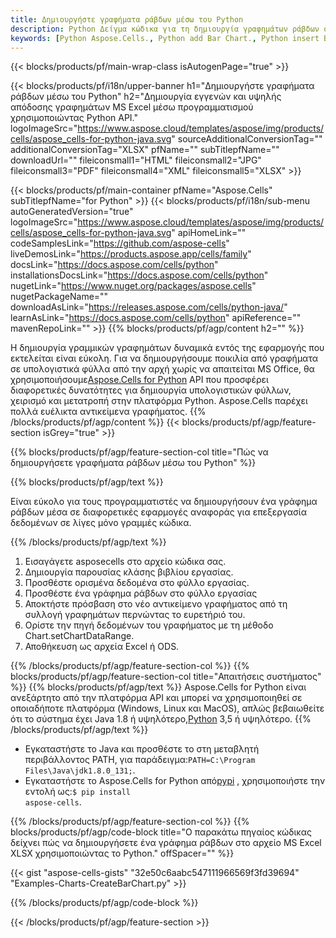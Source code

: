 ```yaml
---
title: Δημιουργήστε γραφήματα ράβδων μέσω του Python
description: Python Δείγμα κώδικα για τη δημιουργία γραφημάτων ράβδων στο Excel χρησιμοποιώντας τη Βιβλιοθήκη Python. Χρησιμοποιήστε αυτόν τον κώδικα για τη δημιουργία ενός γραφήματος ράβδων στο MS Excel εντός εφαρμογής που βασίζεται στο Python.
keywords: [Python Aspose.Cells., Python add Bar Chart., Python insert Bar Chart., Python create Bar Chart]
---
```

{{< blocks/products/pf/main-wrap-class isAutogenPage="true" >}}

{{< blocks/products/pf/i18n/upper-banner h1="Δημιουργήστε γραφήματα ράβδων μέσω του Python" h2="Δημιουργία εγγενών και υψηλής απόδοσης γραφημάτων MS Excel μέσω προγραμματισμού χρησιμοποιώντας Python API." logoImageSrc="https://www.aspose.cloud/templates/aspose/img/products/cells/aspose_cells-for-python-java.svg" sourceAdditionalConversionTag="" additionalConversionTag="XLSX" pfName="" subTitlepfName="" downloadUrl="" fileiconsmall1="HTML" fileiconsmall2="JPG" fileiconsmall3="PDF" fileiconsmall4="XML" fileiconsmall5="XLSX" >}}

{{< blocks/products/pf/main-container pfName="Aspose.Cells" subTitlepfName="for Python" >}}
{{< blocks/products/pf/i18n/sub-menu autoGeneratedVersion="true" logoImageSrc="https://www.aspose.cloud/templates/aspose/img/products/cells/aspose_cells-for-python-java.svg" apiHomeLink="" codeSamplesLink="https://github.com/aspose-cells" liveDemosLink="https://products.aspose.app/cells/family" docsLink="https://docs.aspose.com/cells/python" installationsDocsLink="https://docs.aspose.com/cells/python" nugetLink="https://www.nuget.org/packages/aspose.cells" nugetPackageName="" downloadAsLink="https://releases.aspose.com/cells/python-java/" learnAsLink="https://docs.aspose.com/cells/python" apiReference="" mavenRepoLink="" >}}
{{% blocks/products/pf/agp/content h2="" %}}

 Η δημιουργία γραμμικών γραφημάτων δυναμικά εντός της εφαρμογής που εκτελείται είναι εύκολη. Για να δημιουργήσουμε ποικιλία από γραφήματα σε υπολογιστικά φύλλα από την αρχή χωρίς να απαιτείται MS Office, θα χρησιμοποιήσουμε[Aspose.Cells for Python](https://pypi.org/project/aspose.cells) API που προσφέρει διαφορετικές δυνατότητες για δημιουργία υπολογιστικών φύλλων, χειρισμό και μετατροπή στην πλατφόρμα Python. Aspose.Cells παρέχει πολλά ευέλικτα αντικείμενα γραφήματος.
{{% /blocks/products/pf/agp/content %}}
{{< blocks/products/pf/agp/feature-section isGrey="true" >}}

{{% blocks/products/pf/agp/feature-section-col title="Πώς να δημιουργήσετε γραφήματα ράβδων μέσω του Python" %}}

{{% blocks/products/pf/agp/text %}}

Είναι εύκολο για τους προγραμματιστές να δημιουργήσουν ένα γράφημα ράβδων μέσα σε διαφορετικές εφαρμογές αναφοράς για επεξεργασία δεδομένων σε λίγες μόνο γραμμές κώδικα.

{{% /blocks/products/pf/agp/text %}}

1. Εισαγάγετε asposecells στο αρχείο κώδικα σας.
1. Δημιουργία παρουσίας κλάσης βιβλίου εργασίας.
1. Προσθέστε ορισμένα δεδομένα στο φύλλο εργασίας.
1. Προσθέστε ένα γράφημα ράβδων στο φύλλο εργασίας
1. Αποκτήστε πρόσβαση στο νέο αντικείμενο γραφήματος από τη συλλογή γραφημάτων περνώντας το ευρετήριό του.
1. Ορίστε την πηγή δεδομένων του γραφήματος με τη μέθοδο Chart.setChartDataRange.
1. Αποθήκευση ως αρχεία Excel ή ODS.

{{% /blocks/products/pf/agp/feature-section-col %}}
{{% blocks/products/pf/agp/feature-section-col title="Απαιτήσεις συστήματος" %}}
{{% blocks/products/pf/agp/text %}}
 Aspose.Cells for Python είναι ανεξάρτητο από την πλατφόρμα API και μπορεί να χρησιμοποιηθεί σε οποιαδήποτε πλατφόρμα (Windows, Linux και MacOS), απλώς βεβαιωθείτε ότι το σύστημα έχει Java 1.8 ή υψηλότερο,[Python](https://www.python.org/downloads/) 3,5 ή υψηλότερο.
{{% /blocks/products/pf/agp/text %}}
-  Εγκαταστήστε το Java και προσθέστε το στη μεταβλητή περιβάλλοντος PATH, για παράδειγμα:<code>PATH=C:\Program Files\Java\jdk1.8.0_131;</code>.
-  Εγκαταστήστε το Aspose.Cells for Python από<a href="https://pypi.org/project/aspose-cells/">pypi</a> , χρησιμοποιήστε την εντολή ως:<code>$ pip install aspose-cells</code>.

{{% /blocks/products/pf/agp/feature-section-col %}}
{{% blocks/products/pf/agp/code-block title="Ο παρακάτω πηγαίος κώδικας δείχνει πώς να δημιουργήσετε ένα γράφημα ράβδων στο αρχείο MS Excel XLSX χρησιμοποιώντας το Python." offSpacer="" %}}

{{< gist "aspose-cells-gists" "32e50c6aabc547111966569f3fd39694" "Examples-Charts-CreateBarChart.py" >}}

{{% /blocks/products/pf/agp/code-block %}}

{{< /blocks/products/pf/agp/feature-section >}}

<!-- aboutfile Starts -->
